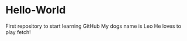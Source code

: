 # Hello-World
First repository to start learning GitHub
My dogs name is Leo
He loves to play fetch!
